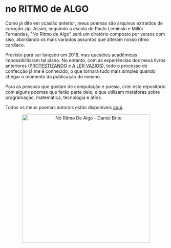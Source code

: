 # no RITMO de ALGO

Como já dito em ocasião anterior, meus poemas são arquivos extraídos do _coração.zip_. Assim, seguindo a escola de Paulo Leminski e Millôr Fernandes, "No Ritmo de Algo" será um diretório composto por versos com siso, abordando os mais variados assuntos que alteram nosso ritmo cardíaco.

Previsto para ser lançado em 2018, mas questões acadêmicas impossibilitaram tal plano. No entanto, com as experiências dos meus livros anteriores ([PROTESTIZANDO](http://daniel-brito.blogspot.com/p/protestizando_11.html) e [A LER VAZIOS](http://daniel-brito.blogspot.com/p/a-ler-vazios_11.html)), todo o processo de confecção já me é conhecido, o que tornará tudo mais simples quando chegar o momento da publicação do mesmo.

Para as pessoas que gostam de computação e poesia, criei este repositório com alguns poemas que farão parte dele, e que utilizam metáforas sobre programação, matemática, tecnologia e afins.

Todos os meus poemas autorais estão disponíveis [aqui](http://daniel-brito.blogspot.com.br/p/poemas-autorais_11.html).

<p align="center">
<img alt="No Ritmo De Algo - Daniel Brito" src="https://danielbrito.github.io/assets/img/livros/no-ritmo-de-algo.jpg" width="400px"/>
</p>
